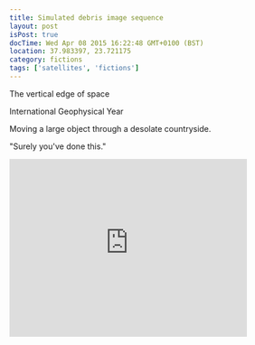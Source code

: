 ```yaml
---
title: Simulated debris image sequence
layout: post
isPost: true
docTime: Wed Apr 08 2015 16:22:48 GMT+0100 (BST)
location: 37.983397, 23.721175
category: fictions
tags: ['satellites', 'fictions']
---
```


<div class="text-center">

  The vertical edge of space  

  International Geophysical Year  

  Moving a large object through a desolate countryside.  

  "Surely you've done this."  
  
</div>

<iframe width="420" height="315" src="https://www.youtube.com/embed/lDxzFXT9Dck?start=094&version=3" frameborder="0" allowfullscreen></iframe>
